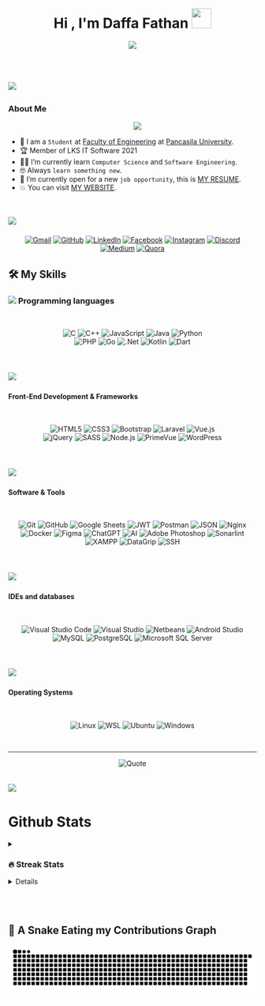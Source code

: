 <h1 align="center">Hi , I'm Daffa Fathan <img src="https://raw.githubusercontent.com/nixin72/nixin72/master/wave.gif" width="40px" height="40px"></img></h1>
<p align="center">
  <a><img
      src="https://readme-typing-svg.herokuapp.com?font=Time+New+Roman&color=%23C8BE25&size=50&center=true&vCenter=true&width=800&height=100&lines=Software+Engineer+;Computer+Science+Student"></a>
</p>

<br>

## <picture><img src="https://github.com/7oSkaaa/7oSkaaa/blob/main/Images/about_me.gif?raw=true" width=50px></picture>

<h3 align="left">About Me</h3>

<picture> <img align="right" src="https://github.com/7oSkaaa/7oSkaaa/blob/main/Images/Right_Side.gif?raw=true"
    width=250px></picture>

<br>

- :school: I am a `Student` at [Faculty of Engineering](https://teknik.univpancasila.ac.id/) at [Pancasila
  University](https://univpancasila.ac.id/).
- :trophy: Member of LKS IT Software 2021
- :student: I’m currently learn `Computer Science` and `Software Engineering`.
- :nerd_face: Always `learn something new`.
- :thinking: I’m currently open for a new `job opportunity`, this is [MY
  RESUME](https://www.linkedin.com/in/daffa-fathan/).
- :boom: You can visit [MY WEBSITE](https://daffathan.vercel.app/).
  <br><br>

## <picture> <img src="https://github.com/7oSkaaa/7oSkaaa/blob/main/Images/Connect-with-me.gif?raw=true" width="150px"></picture>

<p align="center">
  <a href="mailto:daffa.fathan9@gmail.com"><img img
      src="https://img.shields.io/badge/Gmail-%23EA4335.svg?logo=gmail&logoColor=white"
      alt="Gmail" /></a>
  <a href="https://github.com/daffa09"><img
      src="https://img.shields.io/badge/GitHub-%23181717.svg?logo=github&logoColor=white"
      alt="GitHub" /></a>
  <a href="https://www.linkedin.com/in/daffa-fathan/"><img
      src="https://img.shields.io/badge/LinkedIn-%230077B5.svg?logo=linkedin&logoColor=white"
      alt="LinkedIn" /></a>
  <a href="https://www.facebook.com/daffathan.v2/"><img
      src="https://img.shields.io/badge/Facebook-%231877F2.svg?logo=Facebook&logoColor=white"
      alt="Facebook" /></a>
  <a href="https://www.instagram.com/dafathan.v2/"><img
      src="https://img.shields.io/badge/Instagram-%23E4405F.svg?logo=Instagram&logoColor=white"
      alt="Instagram" /></a>
  <a href="https://discord.gg/daffa_fathan#1325"><img
      src="https://img.shields.io/badge/Discord-%237289DA.svg?logo=discord&logoColor=white" alt="Discord" /></a>
  <a href="https://medium.com/@dafathan.v2"><img
      src="https://img.shields.io/badge/Medium-12100E?logo=medium&logoColor=white"
      alt="Medium" /></a>
  <a href="https://quora.com/profile/Daffa-Fathan-1"><img
      src="https://img.shields.io/badge/Quora-%23B92B27.svg?logo=Quora&logoColor=white"
      alt="Quora" /></a>
</p>

## 🛠️ My Skills

### <picture> <img src="https://github.com/7oSkaaa/7oSkaaa/blob/main/Images/Programming_Languages.gif?raw=true" width=50px> </picture> Programming languages

<br>

<p align="center">
    <img alt="C" src="https://img.shields.io/badge/C-%2300599C.svg?style=for-the-badge&logo=c&logoColor=white">
    <img alt="C++" src="https://img.shields.io/badge/c++-%2300599C.svg?style=for-the-badge&logo=c%2B%2B&logoColor=white">
    <img alt="JavaScript" src="https://img.shields.io/badge/javascript-%23323330.svg?style=for-the-badge&logo=javascript&logoColor=%23F7DF1E">
    <img alt="Java" src="https://img.shields.io/badge/Java-%23FFA500.svg?style=for-the-badge&logo=java&logoColor=white">
    <img alt="Python" src="https://img.shields.io/badge/python-3670A0?style=for-the-badge&logo=python&logoColor=ffdd54">
  <br>
    <img alt="PHP" src="https://img.shields.io/badge/php-%23777BB4.svg?style=for-the-badge&logo=php&logoColor=white">
    <img alt="Go" src="https://img.shields.io/badge/go-%2300ADD8.svg?style=for-the-badge&logo=go&logoColor=white">
    <img alt=".Net" src="https://img.shields.io/badge/.NET-5C2D91?style=for-the-badge&logo=.net&logoColor=white">
    <img alt="Kotlin" src="https://img.shields.io/badge/kotlin-%230095D5.svg?style=for-the-badge&logo=kotlin&logoColor=white">
    <img alt="Dart" src="https://img.shields.io/badge/Dart-%230175C2.svg?style=for-the-badge&logo=dart&logoColor=white">
</p>

<br>

### <picture> <img src="https://github.com/7oSkaaa/7oSkaaa/blob/main/Images/Front_End.gif?raw=true" width=50px></picture>

<h4>Front-End Development & Frameworks</h4>

<br>

<p align="center">
    <img alt="HTML5" src="https://img.shields.io/badge/html5-%23E34F26.svg?style=for-the-badge&logo=html5&logoColor=white">
    <img alt="CSS3" src="https://img.shields.io/badge/CSS3-%231572B6.svg?style=for-the-badge&logo=css3&logoColor=white">
    <img alt="Bootstrap" src="https://img.shields.io/badge/Bootstrap-%23563D7C.svg?style=for-the-badge&logo=bootstrap&logoColor=white">
    <img alt="Laravel" src="https://img.shields.io/badge/Laravel-%23FF2D20.svg?style=for-the-badge&logo=laravel&logoColor=white">
    <img alt="Vue.js" src="https://img.shields.io/badge/Vue.js-%234FC08D.svg?style=for-the-badge&logo=vue.js&logoColor=white">
    <br>
    <img alt="jQuery" src="https://img.shields.io/badge/jquery-%230769AD.svg?style=for-the-badge&logo=jquery&logoColor=white">
    <img alt="SASS" src="https://img.shields.io/badge/Sass-%23CC6699.svg?style=for-the-badge&logo=sass&logoColor=white">
    <img alt="Node.js" src="https://img.shields.io/badge/Node.js-%23339933.svg?style=for-the-badge&logo=node.js&logoColor=white">
    <img alt="PrimeVue" src="https://img.shields.io/badge/PrimeVue-%23002D72.svg?style=for-the-badge&logo=primevue&logoColor=white">
    <img alt="WordPress" src="https://img.shields.io/badge/WordPress-%2321759B.svg?style=for-the-badge&logo=wordpress&logoColor=white">
</p>

<br>

### <picture> <img src="https://github.com/7oSkaaa/7oSkaaa/blob/main/Images/Software_Tools.gif?raw=true" width=50px></picture>

<h4>Software & Tools</h4>

<br>

<p align="center">
  <img alt="Git" src="https://img.shields.io/badge/Git-%23F05032.svg?style=for-the-badge&logo=git&logoColor=white">
  <img alt="GitHub" src="https://img.shields.io/badge/GitHub-%23181717.svg?style=for-the-badge&logo=github&logoColor=white">
  <img alt="Google Sheets" src="https://img.shields.io/badge/Google%20Sheets-%234285F4.svg?style=for-the-badge&logo=google%20sheets&logoColor=white">
  <img alt="JWT" src="https://img.shields.io/badge/JWT-%23000000.svg?style=for-the-badge&logo=jwt&logoColor=white">
  <img alt="Postman" src="https://img.shields.io/badge/Postman-%23FF6C37.svg?style=for-the-badge&logo=postman&logoColor=white">
  <img alt="JSON" img src="https://img.shields.io/badge/JSON-%23000000.svg?style=for-the-badge&logo=json&logoColor=white">
  <img alt="Nginx" src="https://img.shields.io/badge/NGINX-%23239120.svg?style=for-the-badge&logo=nginx&logoColor=white">
  <br>
  <img alt="Docker" src="https://img.shields.io/badge/Docker-%232496ED.svg?style=for-the-badge&logo=docker&logoColor=white">
  <img alt="Figma" src="https://img.shields.io/badge/Figma-%23F24E1E.svg?style=for-the-badge&logo=figma&logoColor=white">
  <img alt="ChatGPT" src="https://img.shields.io/badge/ChatGPT-%23555555.svg?style=for-the-badge&logo=openai&logoColor=white">
  <img alt="AI" src="https://img.shields.io/badge/Artificial%20Intelligence-%23000000.svg?style=for-the-badge&logo=ai&logoColor=white">
  <img alt="Adobe Photoshop" src="https://img.shields.io/badge/Photoshop-%2331A8FF.svg?style=for-the-badge&logo=adobe%20photoshop&logoColor=white">
  <img alt="Sonarlint" src="https://img.shields.io/badge/SonarLint-%23CC2026.svg?style=for-the-badge&logo=sonarlint&logoColor=white">
  <img alt="XAMPP" src="https://img.shields.io/badge/XAMPP-%23FB7A24.svg?style=for-the-badge&logo=xampp&logoColor=white">
  <img alt="DataGrip" src="https://img.shields.io/badge/DataGrip-%23000000.svg?style=for-the-badge&logo=datagrip&logoColor=white">
  <img alt="SSH" src="https://img.shields.io/badge/SSH-%230065F5.svg?style=for-the-badge&logo=ssh&logoColor=white">
</p>

<br>

### <picture> <img src="https://github.com/7oSkaaa/7oSkaaa/blob/main/Images/IDEs.gif?raw=true" width=50px> </picture>

<h4>IDEs and databases</h4>
<br>
<p align="center">
  <img alt="Visual Studio Code" src="https://img.shields.io/badge/Visual%20Studio%20Code-%23007ACC.svg?style=for-the-badge&logo=visual%20studio%20code&logoColor=white">
  <img alt="Visual Studio" src="https://img.shields.io/badge/Visual%20Studio%202022-%235C2D91.svg?style=for-the-badge&logo=visual%20studio&logoColor=white">
  <img alt="Netbeans" src="https://img.shields.io/badge/NetBeans-%231B6AC6.svg?style=for-the-badge&logo=apache%20netbeans%20ide&logoColor=white">
  <img alt="Android Studio" src="https://img.shields.io/badge/Android%20Studio-%233DDC84.svg?style=for-the-badge&logo=android%20studio&logoColor=white">
  <img alt="MySQL" src="https://img.shields.io/badge/MySQL-%234479A1.svg?style=for-the-badge&logo=mysql&logoColor=white">
  <img alt="PostgreSQL" src="https://img.shields.io/badge/PostgreSQL-%23336791.svg?style=for-the-badge&logo=postgresql&logoColor=white">
  <img alt="Microsoft SQL Server" src="https://img.shields.io/badge/SQL%20Server-%23CC2927.svg?style=for-the-badge&logo=microsoft%20sql%20server&logoColor=white">
</p>
<br>

### <picture> <img src="https://github.com/7oSkaaa/7oSkaaa/blob/main/Images/OS.gif?raw=true" width=50px> </picture>

<h4>Operating Systems</h4>
<br>
<p align="center">
  <img alt="Linux" src="https://img.shields.io/badge/Linux-%23FCC624.svg?style=for-the-badge&logo=linux&logoColor=black"></a>
  <img alt="WSL" src="https://img.shields.io/badge/WSL-%230078D6.svg?style=for-the-badge&logo=windows%20subsystem%20for%20linux&logoColor=white"></a>
  <img alt="Ubuntu" src="https://img.shields.io/badge/Ubuntu-%23E95420.svg?style=for-the-badge&logo=ubuntu&logoColor=white"></a>
  <img alt="Windows" src="https://img.shields.io/badge/Windows-%230078D6.svg?style=for-the-badge&logo=windows&logoColor=white"></a>
</p>
<br>

---

<p align="center">
  <a><img alt="Quote"
      src="https://quotes-github-readme.vercel.app/api?type=horizontal&theme=tokyonight&animation=grow_out_in&quote=Now%20you%20are%20alone,%20but%20you%20will%20not%20be%20lonely%20because%20a%20part%20of%20me%20is%20with%20you&author=Elaina">
</p>

## <picture> <img src="https://github.com/7oSkaaa/7oSkaaa/blob/main/Images/Statistics.gif?raw=true" width=50px>

</picture> 
<h1>Github Stats </h1>

<details>
  <summary>
    <h3> 🔥 Streak Stats</h3>
  </summary>

---

  <p align="center"><img src="https://github-readme-streak-stats.herokuapp.com/?user=daffa09&theme=tokyonight_duo"
      alt="7oSkaaa" /></p>

</details>

<details>
  <summary>
    <h3>💻 GitHub Profile Stats</h3>
  </summary>

---

  <p align="center">
    <a href="https://github.com/anuraghazra/github-readme-stats">
      <img alt="daffa09's Github Stats"
        src="https://github-readme-stats.vercel.app/api?username=daffa09&show_icons=true&count_private=true&locale=en&theme=tokyonight&layout=compact"
        height="230px" /></a>
    <img
      src="https://github-readme-stats.vercel.app/api/top-langs?username=daffa09&langs_count=10&show_icons=true&locale=en&theme=tokyonight"
      alt="7oSkaaa" height="230px" />
    <br />
  </p>
</details>

</br></br>

## 🐍 A Snake Eating my Contributions Graph

<p align="center">
  <img src="https://github.com/7oSkaaa/7oSkaaa/blob/output/github-contribution-grid-snake.svg?" alt="Snake Game" />
</p>
